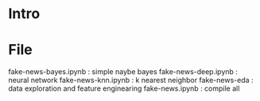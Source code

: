 # Intro


# File

fake-news-bayes.ipynb : simple naybe bayes
fake-news-deep.ipynb : neural network
fake-news-knn.ipynb : k nearest neighbor
fake-news-eda : data exploration and feature enginearing
fake-news.ipynb : compile all
